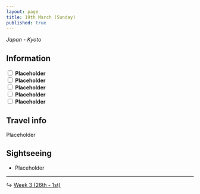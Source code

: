 ```yaml
---
layout: page
title: 19th March (Sunday)
published: true
---
```

_Japan - Kyoto_

## Information

<div><input class="box" type="checkbox" name="251" /><label type="text" class="strikethrough"> <b>Placeholder</b></label><br/>
<input class="box" type="checkbox" name="252" /><label type="text" class="strikethrough"> <b>Placeholder</b></label><br/>
<input class="box" type="checkbox" name="253" /><label type="text" class="strikethrough"> <b>Placeholder</b></label><br/>
<input class="box" type="checkbox" name="254" /><label type="text" class="strikethrough"> <b>Placeholder</b></label><br/>
<input class="box" type="checkbox" name="255" /><label type="text" class="strikethrough"> <b>Placeholder</b></label><br/></div>

## Travel info

Placeholder

## Sightseeing

- Placeholder

<hr>

↪ [Week 3 (26th - 1st)](/days/week3/26mar)
